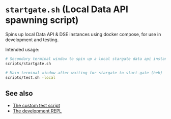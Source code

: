 # `startgate.sh` (Local Data API spawning script)

Spins up local Data API & DSE instances using docker compose, for use in development and testing.

Intended usage:

```sh
# Secondary terminal window to spin up a local stargate data api instance
scripts/startgate.sh

# Main terminal window after waiting for stargate to start-gate (heh)
scripts/test.sh -local
```

## See also

- [The custom test script](./test.sh.md)
- [The development REPL](./repl.sh.md)
